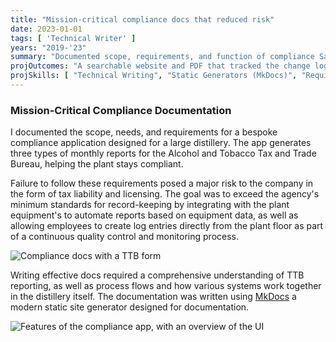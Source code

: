 ```yaml
---
title: "Mission-critical compliance docs that reduced risk"
date: 2023-01-01
tags: [ 'Technical Writer' ]
years: "2019-'23"
summary: "Documented scope, requirements, and function of compliance SaaS app"
projOutcomes: "A searchable website and PDF that tracked the change log and processes for a distillery applicaiton used to generate reports and meet requirements set out by the TTB."
projSkills: [ "Technical Writing", "Static Generators (MkDocs)", "Requirements Definition", "Change Management", "Communication", "Process Mapping" ]
---
```


### Mission-Critical Compliance Documentation

I documented the scope, needs, and requirements for a bespoke compliance application designed for a large distillery. The app generates three types of monthly reports for the Alcohol and Tobacco Tax and Trade Bureau, helping the plant stays compliant. 

Failure to follow these requirements posed a major risk to the company in the form of tax liability and licensing. The goal was to exceed the agency's minimum standards for record-keeping by integrating with the plant equipment's to automate reports based on equipment data, as well as allowing employees to create log entries directly from the plant floor as part of a continuous quality control and monitoring process. 

![Compliance docs with a TTB form](/compliance-docs-ttb-sample.jpg)

Writing effective docs required a comprehensive understanding of TTB reporting, as well as process flows and how various systems work together in the distillery itself. The documentation was written using [MkDocs](https://www.mkdocs.org/) a modern static site generator designed for documentation. 

![Features of the compliance app, with an overview of the UI](/compliance-2.jpg)

